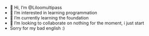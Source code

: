 - 👋 Hi, I’m @Liloomultipass
- 👀 I’m interested in learning programmation
- 🌱 I’m currently learning the foundation
- 💞️ I’m looking to collaborate on nothing for the moment, i just start
- Sorry for my bad english :)

<!---
Liloomultipass/Liloomultipass is a ✨ special ✨ repository because its `README.md` (this file) appears on your GitHub profile.
You can click the Preview link to take a look at your changes.
--->
